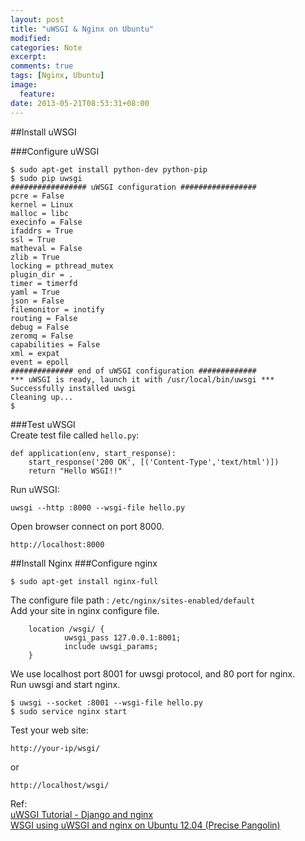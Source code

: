 ```yaml
---
layout: post
title: "uWSGI & Nginx on Ubuntu"
modified:
categories: Note
excerpt:  
comments: true
tags: [Nginx, Ubuntu]
image:
  feature:
date: 2013-05-21T08:53:31+08:00
---
```

##Install uWSGI 

###Configure uWSGI  

    $ sudo apt-get install python-dev python-pip  
    $ sudo pip uwsgi  
    ################# uWSGI configuration #################  
    pcre = False  
    kernel = Linux  
    malloc = libc  
    execinfo = False  
    ifaddrs = True  
    ssl = True  
    matheval = False  
    zlib = True  
    locking = pthread_mutex  
    plugin_dir = .  
    timer = timerfd  
    yaml = True  
    json = False  
    filemonitor = inotify  
    routing = False  
    debug = False  
    zeromq = False  
    capabilities = False  
    xml = expat  
    event = epoll  
    ############## end of uWSGI configuration #############  
    *** uWSGI is ready, launch it with /usr/local/bin/uwsgi ***  
    Successfully installed uwsgi  
    Cleaning up...  
    $  

###Test uWSGI  
Create test file called `hello.py`:   

    def application(env, start_response):  
        start_response('200 OK', [('Content-Type','text/html')])  
        return "Hello WSGI!!"  

Run uWSGI:  

    uwsgi --http :8000 --wsgi-file hello.py  

Open browser connect on port 8000.  

    http://localhost:8000

    
##Install Nginx
###Configure nginx  

    $ sudo apt-get install nginx-full  

The configure file path : `/etc/nginx/sites-enabled/default`  
Add your site in nginx configure file.  

        location /wsgi/ {
                uwsgi_pass 127.0.0.1:8001;
                include uwsgi_params;
        }  

We use localhost port 8001 for uwsgi protocol, and 80 port for nginx.  
Run uwsgi and start nginx.  

    $ uwsgi --socket :8001 --wsgi-file hello.py  
    $ sudo service nginx start  

Test your web site:  

    http://your-ip/wsgi/  
    
or

    http://localhost/wsgi/


Ref:  
[uWSGI Tutorial - Django and nginx](https://github.com/unbit/uwsgi-docs/blob/master/tutorials/Django_and_nginx.rst)  
[WSGI using uWSGI and nginx on Ubuntu 12.04 (Precise Pangolin)](https://library.linode.com/web-servers/nginx/python-uwsgi/ubuntu-12.04-precise-pangolin)

